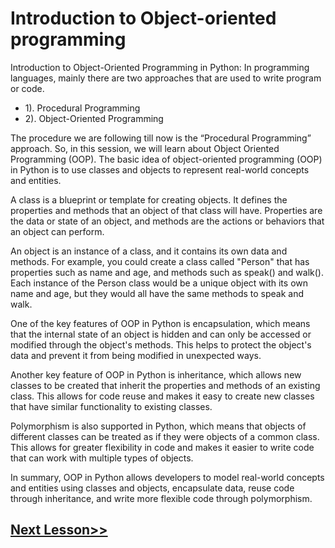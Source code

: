 # Introduction to Object-oriented programming
Introduction to Object-Oriented Programming in Python: In programming languages, mainly there are two approaches that are used to write program or code.
- 1). Procedural Programming
- 2). Object-Oriented Programming

The procedure we are following till now is the “Procedural Programming” approach. So, in this session, we will learn about Object Oriented Programming (OOP).
The basic idea of object-oriented programming (OOP) in Python is to use classes and objects to represent real-world concepts and entities.

A class is a blueprint or template for creating objects. It defines the properties and methods that an object of that class will have. Properties are the data or state of an object, and methods are the actions or behaviors that an object can perform.

An object is an instance of a class, and it contains its own data and methods. For example, you could create a class called "Person" that has properties such as name and age, and methods such as speak() and walk(). Each instance of the Person class would be a unique object with its own name and age, but they would all have the same methods to speak and walk.

One of the key features of OOP in Python is encapsulation, which means that the internal state of an object is hidden and can only be accessed or modified through the object's methods. This helps to protect the object's data and prevent it from being modified in unexpected ways.

Another key feature of OOP in Python is inheritance, which allows new classes to be created that inherit the properties and methods of an existing class. This allows for code reuse and makes it easy to create new classes that have similar functionality to existing classes.

Polymorphism is also supported in Python, which means that objects of different classes can be treated as if they were objects of a common class. This allows for greater flexibility in code and makes it easier to write code that can work with multiple types of objects.

In summary, OOP in Python allows developers to model real-world concepts and entities using classes and objects, encapsulate data, reuse code through inheritance, and write more flexible code through polymorphism.
 ## [Next Lesson>>](https://replit.com/@codewithharry/57-Day57-Classes-and-Objects)